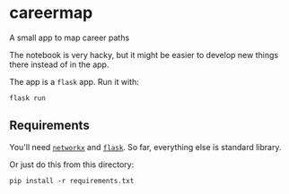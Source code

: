 # careermap

A small app to map career paths

The notebook is very hacky, but it might be easier to develop new things there
instead of in the app.

The app is a `flask` app. Run it with:

    flask run

## Requirements

You'll need
[`networkx`](https://networkx.github.io/documentation/stable/install.html) and [`flask`](https://flask.palletsprojects.com/en/1.1.x/installation/). So far, everything else is standard library.

Or just do this from this directory:

    pip install -r requirements.txt

